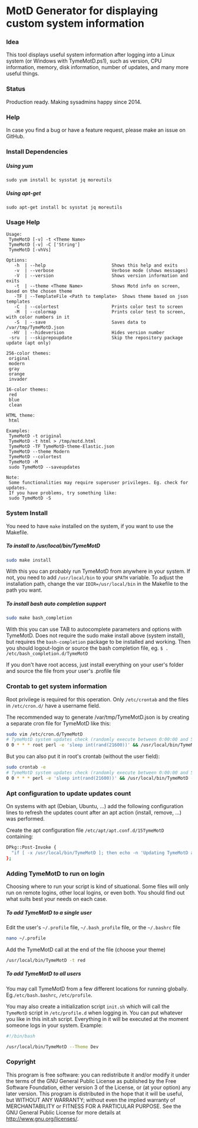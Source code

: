 # MotD Generator for displaying custom system information

### Idea

This tool displays useful system information after logging into a Linux system (or Windows with TymeMotD.ps1), such as version, CPU information,
memory, disk information, number of updates, and many more useful things.


### Status

Production ready. Making sysadmins happy since 2014.

### Help

In case you find a bug or have a feature request, please make an issue on GitHub.

### Install Dependencies

##### Using yum

    sudo yum install bc sysstat jq moreutils

##### Using apt-get

    sudo apt-get install bc sysstat jq moreutils

### Usage Help

    Usage:
     TymeMotD [-v] -t <Theme Name>
     TymeMotD [-v] -C ['String']
     TymeMotD [-vhVs]

    Options:
       -h  | --help               			Shows this help and exits
       -v  | --verbose            			Verbose mode (shows messages)
       -V  | --version            			Shows version information and exits
       -t  | --theme <Theme Name> 			Shows Motd info on screen, based on the chosen theme
       -TF | --TemplateFile <Path to template> 	Shows theme based on json templates
       -C  | --colortest          			Prints color test to screen
       -M  | --colormap           			Prints color test to screen, with color numbers in it
       -S  | --save               			Saves data to /var/tmp/TymeMotD.json
      -HV  | --hideversion        			Hides version number
     -sru  | --skiprepoupdate     			Skip the repository package update (apt only)

    256-color themes:
     original
     modern
     gray
     orange
     invader

    16-color themes:
     red
     blue
     clean

    HTML theme:
     html

    Examples:
     TymeMotD -t original
     TymeMotD -t html > /tmp/motd.html
     TymeMotD -TF TymeMotD-theme-Elastic.json
     TymeMotD --theme Modern
     TymeMotD --colortest
     TymeMotD -M
     sudo TymeMotD --saveupdates

    Note:
     Some functionalities may require superuser privileges. Eg. check for updates.
     If you have problems, try something like:
     sudo TymeMotD -S

### System Install

You need to have `make` installed on the system, if you want to use the Makefile.

##### To install to /usr/local/bin/TymeMotD

```bash
sudo make install
```

With this you can probably run TymeMotD from anywhere in your system. If not, you need to add `/usr/local/bin` to your `$PATH` variable. To adjust the installation path, change the var `IDIR=/usr/local/bin` in the Makefile to the path you want.

##### To install bash auto completion support

```bash
sudo make bash_completion
```

With this you can use TAB to autocomplete parameters and options with TymeMotD.
Does not require the sudo make install above (system install), but requires the `bash-completion` package to be installed and working. Then you should logout-login or source the bash completion file, eg. `$ . /etc/bash_completion.d/TymeMotD`  

If you don't have root access, just install everything on your user's folder and source the file from your user's .profile file

### Crontab to get system information

Root privilege is required for this operation. Only `/etc/crontab` and the files in `/etc/cron.d/` have a username field.

The recommended way to generate /var/tmp/TymeMotD.json is by creating a separate cron file for TymeMotD like this:

```bash
sudo vim /etc/cron.d/TymeMotD
# TymeMotD system updates check (randomly execute between 0:00:00 and 5:59:59)
0 0 * * * root perl -e 'sleep int(rand(21600))' && /usr/local/bin/TymeMotD -S &>/dev/null
```

But you can also put it in root's crontab (without the user field):

```bash
sudo crontab -e
# TymeMotD system updates check (randomly execute between 0:00:00 and 5:59:59)
0 0 * * * perl -e 'sleep int(rand(21600))' && /usr/local/bin/TymeMotD -S &>/dev/null
```

### Apt configuration to update updates count

On systems with apt (Debian, Ubuntu, ...) add the following configuration lines to refresh the updates count after an apt action (install, remove, ...) was performed.

Create the apt configuration file `/etc/apt/apt.conf.d/15TymeMotD` containing:

```bash
DPkg::Post-Invoke {
  "if [ -x /usr/local/bin/TymeMotD ]; then echo -n 'Updating TymeMotD available updates count ... '; /usr/local/bin/TymeMotD -sru -S; echo ''; fi";
};
```

### Adding TymeMotD to run on login

Choosing where to run your script is kind of situational. Some files will only run on remote logins, other local logins, or even both. You should find out what suits best your needs on each case.

##### To add TymeMotD to a single user

Edit the user's `~/.profile` file, `~/.bash_profile` file, or the `~/.bashrc` file

```bash
nano ~/.profile
```

Add the TymeMotD call at the end of the file (choose your theme)

```bash
/usr/local/bin/TymeMotD -t red
```

##### To add TymeMotD to all users

You may call TymeMotD from a few different locations for running globally.  
Eg.`/etc/bash.bashrc`, `/etc/profile`.  

You may also create a initialization script `init.sh` which will call the `TymeMotD` script in `/etc/profile.d` when logging in. You can put whatever you like in this init.sh script. Everything in it will be executed at the moment someone logs in your system. Example:

```bash
#!/bin/bash

/usr/local/bin/TymeMotD --Theme Dev
```



### Copyright

This program is free software: you can redistribute it and/or modify it under the terms of the GNU General Public
License as published by the Free Software Foundation, either version 3 of the License, or (at your option) any later
version. This program is distributed in the hope that it will be useful, but WITHOUT ANY WARRANTY; without even the
implied warranty of MERCHANTABILITY or FITNESS FOR A PARTICULAR PURPOSE. See the GNU General Public License for more
details at <http://www.gnu.org/licenses/>.
